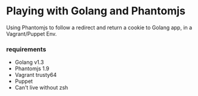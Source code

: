 Playing with Golang and Phantomjs
===

Using Phantomjs to follow a redirect and return a cookie to Golang app, in a Vagrant/Puppet Env.

### requirements

- Golang v1.3
- Phantomjs 1.9
- Vagrant trusty64
- Puppet
- Can't live without zsh
